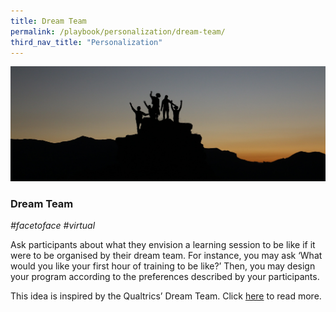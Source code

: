 ```yaml
---
title: Dream Team
permalink: /playbook/personalization/dream-team/
third_nav_title: "Personalization"
---
```

![Dream Team](/images/team.jpg)
### Dream Team 
*#facetoface #virtual*

Ask participants about what they envision a learning session to be like if it were to be organised by their dream team. For instance, you may ask ‘What would you like your first hour of training to be like?’ Then, you may design your program according to the preferences described by your participants.

This idea is inspired by the Qualtrics’ Dream Team. Click [here](https://www.linkedin.com/pulse/qualtrics-dream-team-bringing-events-back-individual-kortney-osborne/) to read more.

